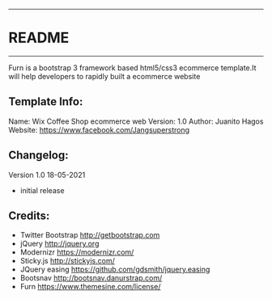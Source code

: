 -----------------------
# README
-----------------------

Furn is a bootstrap 3 framework based html5/css3 ecommerce template.It will help developers to rapidly built a ecommerce website


Template Info:
-----------------------
Name: 		Wix  Coffee Shop ecommerce web
Version: 	1.0
Author: 	Juanito Hagos
Website: 	https://www.facebook.com/Jangsuperstrong


Changelog:
-----------------------
Version 1.0 18-05-2021
- initial release 


Credits:
-----------------------
- Twitter Bootstrap http://getbootstrap.com
- jQuery http://jquery.org
- Modernizr https://modernizr.com/
- Sticky.js http://stickyjs.com/
- JQuery easing https://github.com/gdsmith/jquery.easing
- Bootsnav http://bootsnav.danurstrap.com/
- Furn https://www.themesine.com/license/
